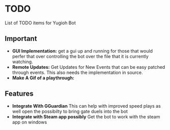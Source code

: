 # TODO
List of TODO items for Yugioh Bot

## Important
* **GUI Implementation:** get a gui up and running for those that would perfer that over controlling the bot
    over the file that it is currently watching.
* **Remote Updates:** Get Updates for New Events that can be easy patched through events.
    This also needs the implementation in source.
* **Make A Gif of a playthrough:**

## Features
* **Integrate With GGuardian** This can help with improved speed plays as well open the possibilty to bring gate duels
    into the bot
* **Integrate with Steam app possibly** Get the bot to work with the steam app on windows
